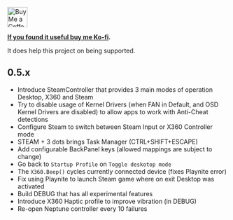 <a href='https://ko-fi.com/ayufan' target='_blank'><img height='35' style='border:0px;height:46px;' src='https://az743702.vo.msecnd.net/cdn/kofi3.png?v=0' alt='Buy Me a Coffee at ko-fi.com' />

**If you found it useful buy me [Ko-fi](https://ko-fi.com/ayufan).**

It does help this project on being supported.

## 0.5.x

- Introduce SteamController that provides 3 main modes of operation Desktop, X360 and Steam
- Try to disable usage of Kernel Drivers (when FAN in Default, and OSD Kernel Drivers are disabled)
  to allow apps to work with Anti-Cheat detections
- Configure Steam to switch between Steam Input or X360 Controller mode
- STEAM + 3 dots brings Task Manager (CTRL+SHIFT+ESCAPE)
- Add configurable BackPanel keys (allowed mappings are subject to change)
- Go back to `Startup Profile` on `Toggle deskotop mode`
- The `X360.Beep()` cycles currently connected device (fixes Playnite error)
- Fix using Playnite to launch Steam game where on exit Desktop was activated
- Build DEBUG that has all experimental features
- Introduce X360 Haptic profile to improve vibration (in DEBUG)
- Re-open Neptune controller every 10 failures